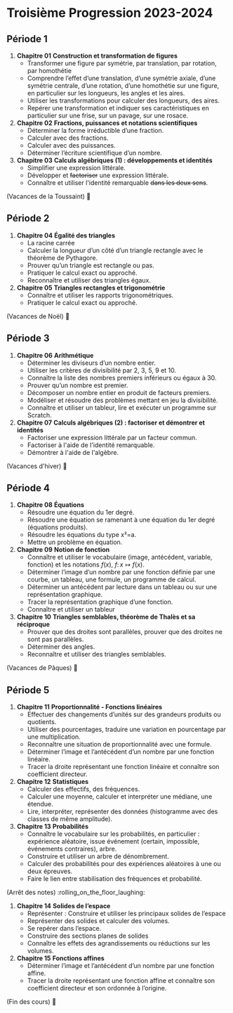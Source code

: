 # Troisième Progression 2023-2024 

## Période 1
 
1. **Chapitre 01** **Construction et transformation de figures**
	- Transformer une figure par symétrie, par translation, par rotation, par homothétie
	- Comprendre l’effet d’une translation, d’une symétrie axiale, d’une symétrie centrale, d’une rotation, d’une homothétie sur une figure, en particulier sur les longueurs, les angles et les aires.
	- Utiliser les transformations pour calculer des longueurs, des aires.
	- Repérer une transformation et indiquer ses caractéristiques en particulier sur une frise, sur un pavage, sur une rosace. 
1. **Chapitre 02** **Fractions, puissances et notations scientifiques**
	- Déterminer la forme irréductible d’une fraction.
	- Calculer avec des fractions.
	- Calculer avec des puissances.
	- Déterminer l’écriture scientifique d’un nombre. 
1. **Chapitre 03** **Calculs algébriques (1) : développements et identités**
	- Simplifier une expression littérale.
	- Développer et ~~factoriser~~ une expression littérale.
	- Connaître et utiliser l'identité remarquable ~~dans les deux sens~~. 	


(Vacances de la Toussaint) :jack_o_lantern:

## Période 2

1. **Chapitre 04** **Égalité des triangles** 
	- La racine carrée
	- Calculer la longueur d’un côté d’un triangle rectangle avec le théorème de Pythagore.
	- Prouver qu’un triangle est rectangle ou pas.
	- Pratiquer le calcul exact ou approché.
	- Reconnaître et utiliser des triangles égaux. 
1. **Chapitre 05** **Triangles rectangles et trigonométrie** 
	- Connaître et utiliser les rapports trigonométriques.
	- Pratiquer le calcul exact ou approché.
 
(Vacances de Noël) :christmas_tree:

## Période 3

1. **Chapitre 06** **Arithmétique**
	- Déterminer les diviseurs d’un nombre entier.
	- Utiliser les critères de divisibilité par 2, 3, 5, 9 et 10.
	- Connaître la liste des nombres premiers inférieurs ou égaux à 30.
	- Prouver qu’un nombre est premier.
	- Décomposer un nombre entier en produit de facteurs premiers.
	- Modéliser et résoudre des problèmes mettant en jeu la divisibilité.
	- Connaître et utiliser un tableur, lire et exécuter un programme sur Scratch.
1. **Chapitre 07** **Calculs algébriques (2) : factoriser et démontrer et identités** 
	- Factoriser une expression littérale par un facteur commun.
	- Factoriser à l'aide de l'identité remarquable. 	
	- Démontrer à l'aide de l'algèbre. 

(Vacances d'hiver) :ski: 

## Période 4

1. **Chapitre 08** **Équations** 
	- Résoudre une équation du 1er degré.
	- Résoudre une équation se ramenant à une équation du 1er degré (équations produits).
	- Résoudre les équations du type x²=a.
	- Mettre un problème en équation. 
1. **Chapitre 09** **Notion de fonction**
	- Connaître et utiliser le vocabulaire (image, antécédent, variable, fonction) et les notations $f(x)$,   $f\colon x\mapsto f(x)$.
	- Déterminer l’image d’un nombre par une fonction définie par une courbe, un tableau, une formule, un programme de calcul.
	- Déterminer un antécédent  par lecture dans un tableau ou sur une représentation graphique. 
	- Tracer la représentation graphique d’une fonction.
	- Connaître et utiliser un tableur  
1. **Chapitre 10** **Triangles semblables, théorème de Thalès et sa réciproque** 
	- Prouver que des droites sont parallèles, prouver que des droites ne sont pas parallèles.
	- Déterminer des angles.
	- Reconnaître et utiliser des triangles semblables.

(Vacances de Pâques) :egg: 
	 
## Période 5

1. **Chapitre 11** **Proportionnalité - Fonctions linéaires**
	- Effectuer des changements d’unités sur des grandeurs produits ou quotients.
	- Utiliser des pourcentages, traduire une variation en pourcentage par une multiplication.
	- Reconnaître une situation de proportionnalité avec une formule.
	- Déterminer l’image et l’antécédent d’un nombre par une fonction linéaire.
	- Tracer la droite représentant une fonction linéaire et connaître son coefficient directeur.
1. **Chapitre 12** **Statistiques**
	- Calculer des effectifs, des fréquences.
	- Calculer une moyenne, calculer et interpréter une médiane, une étendue.
	- Lire, interpréter, représenter des données (histogramme avec des classes de même amplitude).
1. **Chapitre 13** **Probabilités**
	- Connaître le vocabulaire sur les probabilités, en particulier : expérience aléatoire, issue événement (certain, impossible, événements contraires), arbre.
	- Construire et utiliser un arbre de dénombrement.
	- Calculer des probabilités pour des expériences aléatoires à une ou deux épreuves.
	- Faire le lien entre stabilisation des fréquences et probabilité. 
	
(Arrêt des notes) :rolling_on_the_floor_laughing: 

1. **Chapitre 14** **Solides de l’espace**
	- Représenter : Construire et utiliser les principaux solides de l’espace
	- Représenter des solides et calculer des volumes.
	- Se repérer dans l’espace.
	- Construire des sections planes de solides
	- Connaître les effets des agrandissements ou réductions sur les volumes.
1. **Chapitre 15** **Fonctions affines** 
	- Déterminer l’image et l’antécédent d’un nombre par une fonction affine.
	- Tracer la droite représentant une fonction affine et connaître son coefficient directeur et son ordonnée à l’origine. 
	
(Fin des cours) :tada: